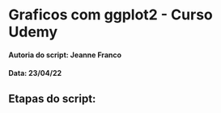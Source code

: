 # Graficos com ggplot2 - Curso Udemy

#### Autoria do script: Jeanne Franco
#### Data: 23/04/22

## Etapas do script:
